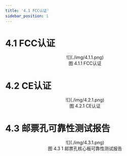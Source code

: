 ```yaml
---
title: '4.1 FCC认证'
sidebar_position: 1
---
```


# 4.1 FCC认证

<center>
![](./img/4.1.1.png)<br />
图 4.1.1 FCC认证
</center>


# 4.2 CE认证

<center>
![](./img/4.2.1.png)<br />
图 4.2.1 CE认证
</center>

# 4.3 邮票孔可靠性测试报告

<center>
![](./img/4.3.1.png)<br />
图 4.3 1 邮票孔核心板可靠性测试报告
</center>



